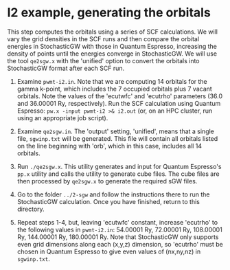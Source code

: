 # I2 example, generating the orbitals

This step computes the orbitals using a series of SCF calculations. We will
vary the grid densities in the SCF runs and then compare the orbital energies
in StochasticGW with those in Quantum Espresso, increasing the density
of points until the energies converge in StochasticGW. We will use the
tool `qe2sgw.x` with the 'unified' option to convert the orbitals into
StochasticGW format after each SCF run.

1. Examine `pwmt-i2.in`. Note that we are computing 14 orbitals for the
   gamma k-point, which includes the 7 occupied orbitals plus 7 vacant
   orbitals. Note the values of the 'ecutwfc' and 'ecutrho' parameters (36.0
   and 36.00001 Ry, respectively). Run the SCF calculation using Quantum
   Espresso: `pw.x -input pwmt-i2 >& i2.out` (or, on an HPC cluster, run using
   an appropriate job script).

2. Examine `qe2sgw.in`. The 'output' setting, 'unified', means that a single
   file, `sgwinp.txt` will be generated. This file will contain all orbitals
   listed on the line beginning with 'orb', which in this case, includes all
   14 orbitals.

3. Run `./qe2sgw.x`. This utility generates and input for Quantum Espresso's
   `pp.x` utility and calls the utility to generate cube files. The cube files
   are then processed by `qe2sgw.x` to generate the required sGW files.

4. Go to the folder `../2-sgw` and follow the instructions there to run the
   StochasticGW calculation. Once you have finished, return to this directory.

5. Repeat steps 1-4, but, leaving 'ecutwfc' constant, increase 'ecutrho' to the
   following values in `pwmt-i2.in`:
   54.00001 Ry, 72.00001 Ry, 108.00001 Ry, 144.00001 Ry, 180.00001 Ry.
   Note that StochasticGW only supports even grid dimensions along each (x,y,z)
   dimension, so 'ecutrho' must be chosen in Quantum Espresso to give even 
   values of (nx,ny,nz) in `sgwinp.txt`.

